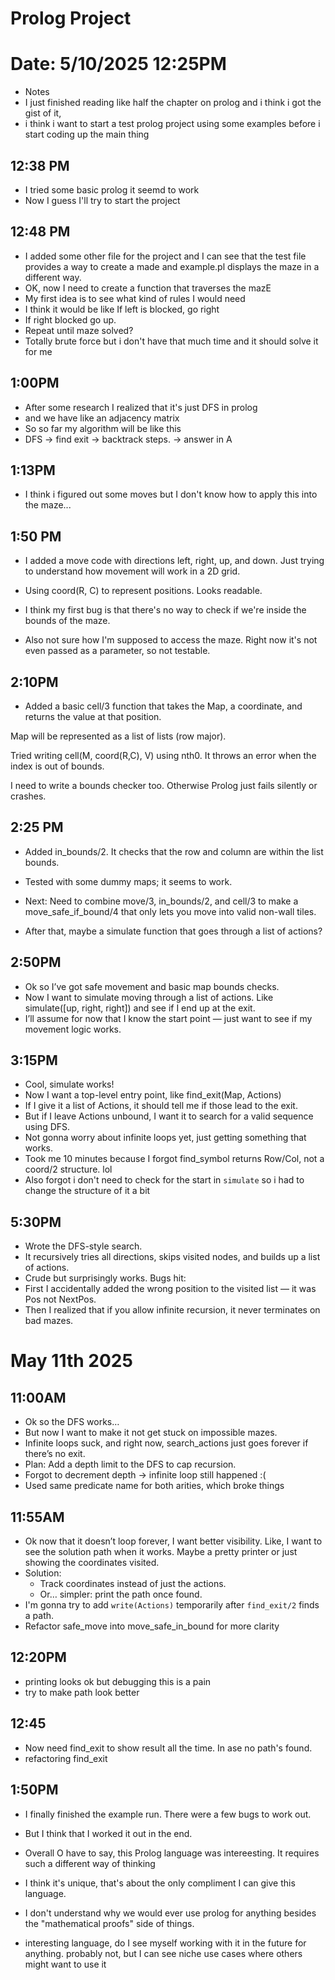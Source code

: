 # Prolog Project

# Date: 5/10/2025 12:25PM
- Notes
- I just finished reading like half the chapter on prolog and i think i got the gist of it,
- i think i want to start a test prolog project using some examples before i start coding up the main thing


## 12:38 PM
- I tried some basic prolog it seemd to work
- Now I guess I'll try to start the project

## 12:48 PM
- I added some other file for the project and I can see that the test file provides a way to create a made and example.pl displays the maze in a different way. 
- OK, now I need to create a function that traverses the mazE
- My first idea is to see what kind of rules I would need
- I think it would be like If left is blocked, go right
- If right blocked go up.
- Repeat until maze solved?
- Totally brute force but i don't have that much time and it should solve it for me


## 1:00PM
- After some research I realized that it's just DFS in prolog
- and we have like an adjacency matrix
- So so far my algorithm will be like this
- DFS -> find exit -> backtrack steps. -> answer in A

## 1:13PM 
- I think i figured out some moves but I don't know how to apply this into the maze...


## 1:50 PM
- I added a move code with directions left, right, up, and down. Just trying to understand how movement will work in a 2D grid.

- Using coord(R, C) to represent positions. Looks readable.

- I think my first bug is that there's no way to check if we're inside the bounds of the maze.

- Also not sure how I'm supposed to access the maze. Right now it's not even passed as a parameter, so not testable.

## 2:10PM
- Added a basic cell/3 function that takes the Map, a coordinate, and returns the value at that position.

Map will be represented as a list of lists (row major).

Tried writing cell(M, coord(R,C), V) using nth0. It throws an error when the index is out of bounds.

I need to write a bounds checker too. Otherwise Prolog just fails silently or crashes.

## 2:25 PM
- Added in_bounds/2. It checks that the row and column are within the list bounds.

- Tested with some dummy maps; it seems to work.

- Next: Need to combine move/3, in_bounds/2, and cell/3 to make a move_safe_if_bound/4 that only lets you move into valid non-wall tiles.

- After that, maybe a simulate function that goes through a list of actions?

## 2:50PM
- Ok so I’ve got safe movement and basic map bounds checks.
- Now I want to simulate moving through a list of actions. Like simulate([up, right, right]) and see if I end up at the exit.
- I’ll assume for now that I know the start point — just want to see if my movement logic works.


## 3:15PM
- Cool, simulate works!
- Now I want a top-level entry point, like find_exit(Map, Actions)
- If I give it a list of Actions, it should tell me if those lead to the exit.
- But if I leave Actions unbound, I want it to search for a valid sequence using DFS.
- Not gonna worry about infinite loops yet, just getting something that works.
- Took me 10 minutes because I forgot find_symbol returns Row/Col, not a coord/2 structure. lol
- Also forgot i don't need to check for the start in `simulate` so i had to change the structure of it a bit


## 5:30PM
- Wrote the DFS-style search.
- It recursively tries all directions, skips visited nodes, and builds up a list of actions.
- Crude but surprisingly works.
Bugs hit:  
- First I accidentally added the wrong position to the visited list — it was Pos not NextPos.
- Then I realized that if you allow infinite recursion, it never terminates on bad mazes.


# May 11th 2025
## 11:00AM
- Ok so the DFS works…
- But now I want to make it not get stuck on impossible mazes.
- Infinite loops suck, and right now, search_actions just goes forever if there’s no exit.
- Plan: Add a depth limit to the DFS to cap recursion.
- Forgot to decrement depth → infinite loop still happened :( 
- Used same predicate name for both arities, which broke things


## 11:55AM
- Ok now that it doesn’t loop forever, I want better visibility.
Like, I want to see the solution path when it works.
Maybe a pretty printer or just showing the coordinates visited.
- Solution:
    - Track coordinates instead of just the actions.
    - Or… simpler: print the path once found.
- I'm gonna try to add `write(Actions)` temporarily after `find_exit/2` finds a path.
- Refactor safe_move into move_safe_in_bound for more clarity


## 12:20PM
- printing looks ok but debugging this is a pain
- try to make path look better


## 12:45
- Now need find_exit to show result all the time. In ase no path's found.
- refactoring find_exit


## 1:50PM
- I finally finished the example run. There were a few bugs to work out.
- But I think that I worked it out in the end. 
- Overall O have to say, this Prolog language was intereesting. It requires such a different way of thinking
- I think it's unique, that's about the only compliment I can give this language. 
- I don't understand why we would ever use prolog for anything besides the "mathematical proofs" side of things. 

- interesting language, do I see myself working with it in the future for anything. probably not, but I can see niche use cases where others might want to use it
